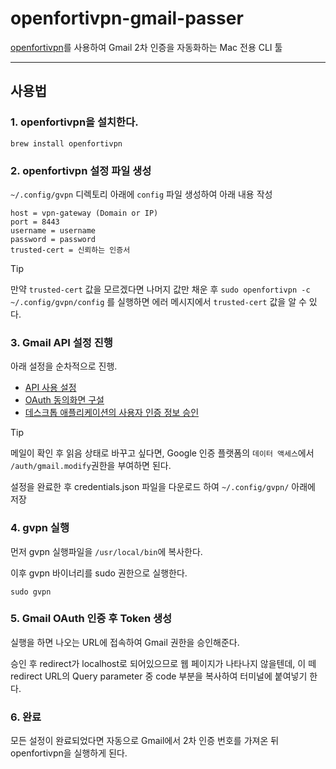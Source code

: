 # openfortivpn-gmail-passer

[openfortivpn](https://github.com/adrienverge/openfortivpn)를 사용하여 Gmail 2차 인증을 자동화하는 Mac 전용 CLI 툴

---

## 사용법

### 1. openfortivpn을 설치한다.

```
brew install openfortivpn
```

### 2. openfortivpn 설정 파일 생성

`~/.config/gvpn` 디렉토리 아래에 `config` 파일 생성하여 아래 내용 작성

```
host = vpn-gateway (Domain or IP)
port = 8443
username = username
password = password
trusted-cert = 신뢰하는 인증서
```

> [!TIP]
> 만약 `trusted-cert` 값을 모르겠다면 나머지 값만 채운 후 `sudo openfortivpn -c ~/.config/gvpn/config` 를 실행하면 에러 메시지에서 `trusted-cert` 값을 알 수 있다.

### 3. Gmail API 설정 진행

아래 설정을 순차적으로 진행.

- [API 사용 설정](https://developers.google.com/workspace/gmail/api/quickstart/go?hl=ko#enable_the_api)
- [OAuth 동의화면 구설](https://developers.google.com/workspace/gmail/api/quickstart/go?hl=ko#configure_the_oauth_consent_screen)
- [데스크톱 애플리케이션의 사용자 인증 정보 승인](https://developers.google.com/workspace/gmail/api/quickstart/go?hl=ko#authorize_credentials_for_a_desktop_application)

> [!TIP]
> 메일이 확인 후 읽음 상태로 바꾸고 싶다면, Google 인증 플랫폼의 `데이터 액세스`에서 `/auth/gmail.modify`권한을 부여하면 된다.

설정을 완료한 후 credentials.json 파일을 다운로드 하여 `~/.config/gvpn/` 아래에 저장

### 4. gvpn 실행

먼저 gvpn 실행파일을 `/usr/local/bin`에 복사한다.

이후 gvpn 바이너리를 sudo 권한으로 실행한다.

```
sudo gvpn
```

### 5. Gmail OAuth 인증 후 Token 생성

실행을 하면 나오는 URL에 접속하여 Gmail 권한을 승인해준다.

승인 후 redirect가 localhost로 되어있으므로 웹 페이지가 나타나지 않을텐데, 이 떼 redirect URL의 Query parameter 중 code 부분을 복사하여 터미널에 붙여넣기 한다.

### 6. 완료

모든 설정이 완료되었다면 자동으로 Gmail에서 2차 인증 번호를 가져온 뒤 openfortivpn을 실행하게 된다.

